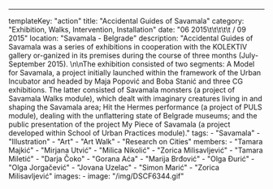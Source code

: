 ---
  templateKey: "action"
  title: "Accidental Guides of Savamala"
  category: "Exhibition, Walks, Intervention, Installation"
  date: "06 2015\t\t\t\t\t /  09 2015"
  location: "Savamala - Belgrade"
  description: "Accidental Guides of Savamala was a series of exhibitions in cooperation with the KOLEKTIV gallery or-ganized in its premises during the course of three months (July-September 2015). \n\nThe exhibition consisted of two segments: A Model for Savamala, a project initially launched within the framework of the Urban Incubator and headed by Maja Popović and Boba Stanić and three CG exhibitions. The latter consisted of Savamala monsters (a project of Savamala Walks module), which dealt with imaginary creatures living in and shaping the Savamala area; Hit the Hermes performance (a project of PULS module), dealing with the unflattering state of Belgrade museums; and the public presentation of the project My Piece of Savamala (a project developed within School of Urban Practices module)."
  tags: 
    - "Savamala"
    - "Illustration"
    - "Art"
    - "Art Walk"
    - "Research on Cities"
  members: 
    - "Tamara Majkić"
    - "Mirjana Utvić"
    - "Milica Nikolić"
    - "Zorica Milisavljević"
    - "Tamara Miletić"
    - "Darja Čoko"
    - "Gorana Aća"
    - "Marija Brđović"
    - "Olga Đurić"
    - "Olga Jorgačević"
    - "Jovana Uzelac"
    - "Simon Marić"
    - "Zorica Milisavljević"
  images: 
    - 
      image: "/img/DSCF6344.gif"
